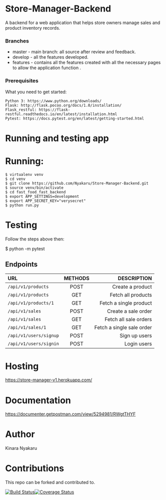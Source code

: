 # Store-Manager-Backend
A backend for a web application that helps store owners manage sales and product inventory records.

### Branches
* master - main branch: all source after review and feedback.
* develop - all the features developed.
* features - contains all the features created with all the necessary pages to allow the application function .


### Prerequisites
What you need to get started:
    
    Python 3: https://www.python.org/downloads/
    Flask: http://flask.pocoo.org/docs/1.0/installation/
    Flask_restful: https://flask-restful.readthedocs.io/en/latest/installation.html
    Pytest: https://docs.pytest.org/en/latest/getting-started.html
    


# Running and testing app
# Running:
```
$ virtualenv venv
$ cd venv
$ git clone https://github.com/Nyakaru/Store-Manager-Backend.git
$ source venv/bin/activate
$ cd fast_food_fast_backend
$ export APP_SETTINGS=development
$ export APP_SECRET_KEY="verysecret"
$ python run.py
```

# Testing

Follow the steps above then:

$ python -m pytest

## Endpoints

| URL                   | METHODS   | DESCRIPTION              |
| :---                  |     :---: |          ---:            |
| `/api/v1/products`    | POST      | Create a product         |
| `/api/v1/products`    | GET       | Fetch all products       |
| `/api/v1/products/1`  | GET       | Fetch a single product   | 
| `/api/v1/sales`       | POST      | Create a sale order      |
| `/api/v1/sales`       | GET       | Fetch all sale orders    |
| `/api/v1/sales/1`     | GET       | Fetch a single sale order|
| `/api/v1/users/signup`| POST      | Sign up  users           |
| `/api/v1/users/signin`| POST      | Login  users             |


# Hosting 
https://store-manager-v1.herokuapp.com/

# Documentation
https://documenter.getpostman.com/view/5294981/RWgtTHYF

# Author

Kinara Nyakaru

# Contributions

This repo can be forked and contributed to.

[![Build Status](https://travis-ci.org/Nyakaru/Store-Manager-Backend.svg?branch=develop)](https://travis-ci.org/Nyakaru/Store-Manager-Backend)[![Coverage Status](https://coveralls.io/repos/github/Nyakaru/Store-Manager-Backend/badge.svg)](https://coveralls.io/github/Nyakaru/Store-Manager-Backend)


